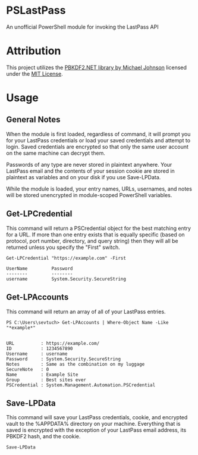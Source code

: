 # PSLastPass
An unofficial PowerShell module for invoking the LastPass API

# Attribution

This project utilizes the [PBKDF2.NET library by Michael Johnson](https://github.com/therealmagicmike/PBKDF2.NET) licensed under the [MIT License](https://raw.githubusercontent.com/therealmagicmike/PBKDF2.NET/master/License.txt).

# Usage

## General Notes

When the module is first loaded, regardless of command, it will prompt you for your LastPass credentials or load your saved credentials and attempt to login. Saved credentials are encrypted so that only the same user account on the same machine can decrypt them.

Passwords of any type are never stored in plaintext anywhere. Your LastPass email and the contents of your session cookie are stored in plaintext as variables and on your disk if you use Save-LPData.

While the module is loaded, your entry names, URLs, usernames, and notes will be stored unencrypted in module-scoped PowerShell variables.

## Get-LPCredential

This command will return a PSCredential object for the best matching entry for a URL. If more than one entry exists that is equally specific (based on protocol, port number, directory, and query string) then they will all be returned unless you specify the "First" switch.

```
Get-LPCredential "https://example.com" -First

UserName         Password
--------         --------
username         System.Security.SecureString
```

## Get-LPAccounts

This command will return an array of all of your LastPass entries. 

```
PS C:\Users\sevtuch> Get-LPAccounts | Where-Object Name -Like "*example*"


URL          : https://example.com/
ID           : 1234567890
Username     : username
Password     : System.Security.SecureString
Notes        : Same as the combination on my luggage
SecureNote   : 0
Name         : Example Site
Group        : Best sites ever
PSCredential : System.Management.Automation.PSCredential
```

## Save-LPData

This command will save your LastPass credentials, cookie, and encrypted vault to the %APPDATA% directory on your machine. Everything that is saved is encrypted with the exception of your LastPass email address, its PBKDF2 hash, and the cookie.

```
Save-LPData
```
